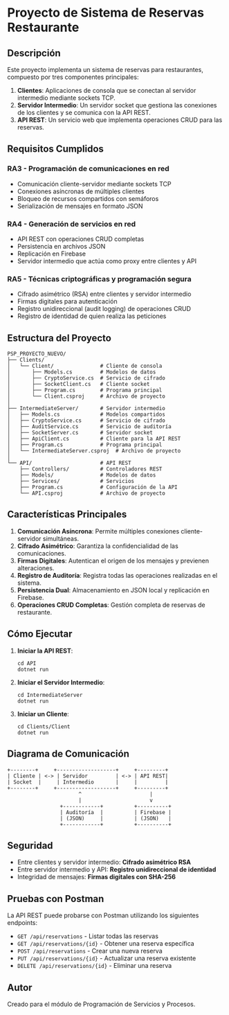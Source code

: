 # Proyecto de Sistema de Reservas Restaurante

## Descripción

Este proyecto implementa un sistema de reservas para restaurantes, compuesto por tres componentes principales:

1. **Clientes**: Aplicaciones de consola que se conectan al servidor intermedio mediante sockets TCP.
2. **Servidor Intermedio**: Un servidor socket que gestiona las conexiones de los clientes y se comunica con la API REST.
3. **API REST**: Un servicio web que implementa operaciones CRUD para las reservas.

## Requisitos Cumplidos

### RA3 - Programación de comunicaciones en red
- Comunicación cliente-servidor mediante sockets TCP
- Conexiones asíncronas de múltiples clientes
- Bloqueo de recursos compartidos con semáforos
- Serialización de mensajes en formato JSON

### RA4 - Generación de servicios en red
- API REST con operaciones CRUD completas
- Persistencia en archivos JSON
- Replicación en Firebase
- Servidor intermedio que actúa como proxy entre clientes y API

### RA5 - Técnicas criptográficas y programación segura
- Cifrado asimétrico (RSA) entre clientes y servidor intermedio
- Firmas digitales para autenticación
- Registro unidireccional (audit logging) de operaciones CRUD
- Registro de identidad de quien realiza las peticiones

## Estructura del Proyecto

```
PSP_PROYECTO_NUEVO/
├── Clients/
│   └── Client/               # Cliente de consola
│       ├── Models.cs         # Modelos de datos
│       ├── CryptoService.cs  # Servicio de cifrado
│       ├── SocketClient.cs   # Cliente socket
│       ├── Program.cs        # Programa principal
│       └── Client.csproj     # Archivo de proyecto
│
├── IntermediateServer/       # Servidor intermedio
│   ├── Models.cs             # Modelos compartidos
│   ├── CryptoService.cs      # Servicio de cifrado
│   ├── AuditService.cs       # Servicio de auditoría
│   ├── SocketServer.cs       # Servidor socket
│   ├── ApiClient.cs          # Cliente para la API REST
│   ├── Program.cs            # Programa principal
│   └── IntermediateServer.csproj  # Archivo de proyecto
│
└── API/                      # API REST
    ├── Controllers/          # Controladores REST
    ├── Models/               # Modelos de datos
    ├── Services/             # Servicios
    ├── Program.cs            # Configuración de la API
    └── API.csproj            # Archivo de proyecto
```

## Características Principales

1. **Comunicación Asíncrona**: Permite múltiples conexiones cliente-servidor simultáneas.
2. **Cifrado Asimétrico**: Garantiza la confidencialidad de las comunicaciones.
3. **Firmas Digitales**: Autentican el origen de los mensajes y previenen alteraciones.
4. **Registro de Auditoría**: Registra todas las operaciones realizadas en el sistema.
5. **Persistencia Dual**: Almacenamiento en JSON local y replicación en Firebase.
6. **Operaciones CRUD Completas**: Gestión completa de reservas de restaurante.

## Cómo Ejecutar

1. **Iniciar la API REST**:
   ```
   cd API
   dotnet run
   ```

2. **Iniciar el Servidor Intermedio**:
   ```
   cd IntermediateServer
   dotnet run
   ```

3. **Iniciar un Cliente**:
   ```
   cd Clients/Client
   dotnet run
   ```

## Diagrama de Comunicación

```
+--------+     +-------------------+     +---------+
| Cliente | <-> | Servidor         | <-> | API REST|
| Socket  |     | Intermedio       |     |         |
+--------+     +-------------------+     +---------+
                       ^                      |
                       |                      v
                 +------------+          +----------+
                 | Auditoría  |          | Firebase |
                 | (JSON)     |          | (JSON)   |
                 +------------+          +----------+
```

## Seguridad

- Entre clientes y servidor intermedio: **Cifrado asimétrico RSA**
- Entre servidor intermedio y API: **Registro unidireccional de identidad**
- Integridad de mensajes: **Firmas digitales con SHA-256**

## Pruebas con Postman

La API REST puede probarse con Postman utilizando los siguientes endpoints:

- `GET /api/reservations` - Listar todas las reservas
- `GET /api/reservations/{id}` - Obtener una reserva específica
- `POST /api/reservations` - Crear una nueva reserva
- `PUT /api/reservations/{id}` - Actualizar una reserva existente
- `DELETE /api/reservations/{id}` - Eliminar una reserva

## Autor

Creado para el módulo de Programación de Servicios y Procesos. 